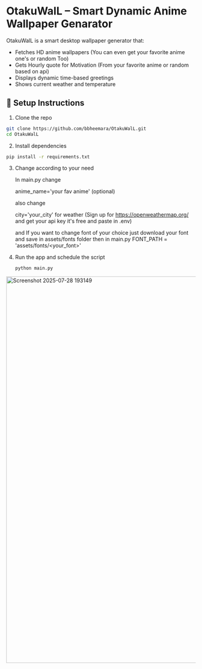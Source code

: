 # OtakuWalL – Smart Dynamic Anime Wallpaper Genarator

OtakuWalL is a smart desktop wallpaper generator that:
- Fetches HD anime wallpapers (You can even get your favorite anime one's or random Too)
- Gets Hourly quote for Motivation (From your favorite anime or random based on api)
- Displays dynamic time-based greetings 
- Shows current weather and temperature


## 🔧 Setup Instructions

1. Clone the repo
```bash
git clone https://github.com/bbheemara/OtakuWalL.git
cd OtakuWalL
```
2. Install dependencies
```bash
pip install -r requirements.txt
```
3. Change according to your need
 
   In main.py change
   
   anime_name='your fav anime' (optional)
   
   also change
   
   city='your_city' for weather (Sign up for https://openweathermap.org/ and get your api key it's free and paste in .env)
   
   and If you want to change font of your choice just download your font and save in assets/fonts folder then in main.py FONT_PATH = 'assets/fonts/<your_font>'


5. Run the app and schedule the script 
   ```bash
   python main.py
   ```

<img width="1919" height="1028" alt="Screenshot 2025-07-28 193149" src="https://github.com/user-attachments/assets/bf4ca6ad-b9ee-48d8-a3ed-ab518f4820cc" />
